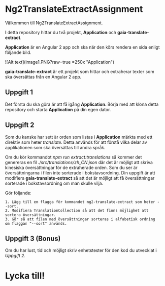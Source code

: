 # Ng2TranslateExtractAssignment

Välkommen till Ng2TranslateExtractAssignment.

I detta repository hittar du två projekt, **Application** och **gaia-translate-extract**.

**Application** är en Angular 2 app och ska när den körs rendera en sida enligt följande bild.

![Alt text](image1.PNG?raw=true =250x "Application")

**gaia-translate-extract** är ett projekt som hittar och extraherar texter som ska översättas från en Angular 2 app.

## Uppgift 1
Det första du ska göra är att få igång **Application**.
Börja med att klona detta repository och starta **Application** på din egen dator.

## Uppgift 2
Som du kanske har sett är orden som listas i **Application** märkta med ett direktiv som heter *translate*.
Detta används för att förstå vilka delar av applikationen som ska översättas till andra språk.

Om du kör kommandot *npm run extract:translations* så kommer det genereras en fil *./src/translations/zh_CN.json* där det är möjligt
att skriva kinesiska översättningar för de extraherade orden.
Som du ser är översättningarna i filen inte sorterade i bokstavsordning. Din uppgift är att modifiera **gaia-translate-extract** så
att det är möjligt att få översättningar sorterade i bokstavsordning om man skulle vilja.

Gör följande:

    1. Lägg till en flagga för kommandot ng2-translate-extract som heter --sort.
    2. Modifiera TranslationCollection så att det finns möjlighet att sortera översättningar.
    3. Gör så att filen med översättningar sorteras i alfabetisk ordning om flaggan "--sort" används.

## Uppgift 3 (Bonus)
Om du har lust, tid och möjligt skriv enhetstester för den kod du utvecklat i *Uppgift 2*.

# Lycka till!

